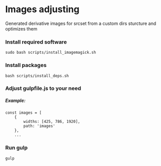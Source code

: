 # Images adjusting
Generated derivative images for srcset from a custom dirs sturcture and optimizes them

### Install required software
```
sudo bash scripts/install_imagemagick.sh
```

### Install packages
```
bash scripts/install_deps.sh
```
### Adjust gulpfile.js to your need
##### Example:
```
const images = [
    {
        widths: [425, 786, 1920],
        path: 'images'
    },
    ...
```
### Run gulp
```
gulp
```
